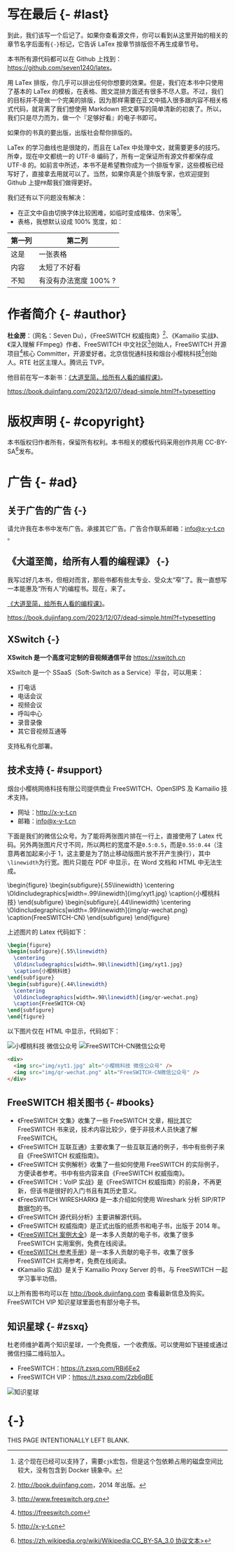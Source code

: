 # 写在最后 {- #last}

到此，我们该写一个后记了。如果你查看源文件，你可以看到从这里开始的相关的章节名字后面有`{-}`标记，它告诉 LaTex 按章节排版但不再生成章节号。

本书所有源代码都可以在 Github 上找到：<https://github.com/seven1240/latex>。

用 LaTex 排版，你几乎可以排出任何你想要的效果。但是，我们在本书中只使用了基本的 LaTex 的模板，在表格、图文混排方面还有很多不尽人意。不过，我们的目标并不是做一个完美的排版，因为那样需要在正文中插入很多跟内容不相关格式代码，就背离了我们想使用 Markdown 把文章写的简单清新的初衷了。所以，我们只是尽力而为，做一个『足够好看』的电子书即可。

如果你的书真的要出版，出版社会帮你排版的。

LaTex 的学习曲线也是很陡的，而且在 LaTex 中处理中文，就需要更多的技巧。所幸，现在中文都统一的 UTF-8 编码了，所有一定保证所有源文件都保存成 UTF-8 的。如前言中所述，本书不是希望教你成为一个排版专家，这些模板已经写好了，直接拿去用就可以了。当然，如果你真是个排版专家，也欢迎提到 Github 上提`PR`帮我们做得更好。

我们还有以下问题没有解决：

- 在正文中自由切换字体比较困难，如临时变成楷体、仿宋等[^fonts-support]。
- 表格，我想默认设成 100% 宽度，如：

| 第一列 | 第二列                |
| ------ | --------------------- |
| 这是   | 一张表格              |
| 内容   | 太短了不好看          |
| 不知   | 有没有办法宽度 100% ? |

[^fonts-support]: 这个现在已经可以支持了，需要`cjk`宏包，但是这个包依赖占用的磁盘空间比较大，没有包含到 Docker 镜象中。

# 作者简介 {- #author}

**杜金房**：（网名：Seven Du），《FreeSWITCH 权威指南》[^fsdg]、《Kamailio 实战》、《深入理解 FFmpeg》作者、FreeSWITCH 中文社区[^fscn]创始人，FreeSWITCH 开源项目[^freeswitch]核心 Committer，开源爱好者。北京信悦通科技和烟台小樱桃科技[^xyt]创始人。RTE 社区主理人。腾讯云 TVP。

他目前在写一本新书：[《大道至简，给所有人看的编程课》](https://book.dujinfang.com/2023/12/07/dead-simple.html?f=typesetting)。

<https://book.dujinfang.com/2023/12/07/dead-simple.html?f=typesetting>

[^fsdg]: <http://book.dujinfang.com>，2014 年出版。
[^fscn]: <http://www.freeswitch.org.cn>
[^freeswitch]: <https://freeswitch.com>
[^xyt]: <http://x-y-t.cn>

# 版权声明 {- #copyright}

本书版权归作者所有，保留所有权利。本书相关的模板代码采用创作共用 CC-BY-SA[^cc]发布。

[^cc]: [https://zh.wikipedia.org/wiki/Wikipedia:CC_BY-SA_3.0 协议文本>](https://zh.wikipedia.org/wiki/Wikipedia:CC_BY-SA_3.0%E5%8D%8F%E8%AE%AE%E6%96%87%E6%9C%AC)

# 广告 {- #ad}

## 关于广告的广告 {-}

请允许我在本书中发布广告。承接其它广告。广告合作联系邮箱：info@x-y-t.cn 。

## 《大道至简，给所有人看的编程课》 {-}

我写过好几本书，但相对而言，那些书都有些太专业、受众太“窄”了。我一直想写一本能惠及“所有人”的编程书。现在，来了。

[《大道至简，给所有人看的编程课》](https://book.dujinfang.com/2023/12/07/dead-simple.html?f=typesetting)。

<https://book.dujinfang.com/2023/12/07/dead-simple.html?f=typesetting>

## XSwitch {-}

**XSwitch 是一个高度可定制的音视频通信平台** <https://xswitch.cn>

XSwitch 是一个 SSaaS（Soft-Switch as a Service）平台，可以用来：

- 打电话
- 电话会议
- 视频会议
- 呼叫中心
- 录音录像
- 其它音视频互通等

支持私有化部署。

## 技术支持 {- #support}

烟台小樱桃网络科技有限公司提供商业 FreeSWITCH、OpenSIPS 及 Kamailio 技术支持。

- 网址：<http://x-y-t.cn>
- 邮箱：info@x-y-t.cn

下面是我们的微信公众号。为了能将两张图片排在一行上，直接使用了 Latex 代码。另外两张图片尺寸不同，所以两栏的宽度不是`0.5:0.5`，而是`0.55:0.44`（注意两者加起来小于 1，这主要是为了防止移动版图片放不开产生换行），其中`\linewidth`为行宽。图片只能在 PDF 中显示，在 Word 文档和 HTML 中无法生成。

\begin{figure}
\begin{subfigure}{.55\linewidth}
\centering
\Oldincludegraphics[width=.99\linewidth]{img/xyt1.jpg}
\caption{小樱桃科技}
\end{subfigure}
\begin{subfigure}{.44\linewidth}
\centering
\Oldincludegraphics[width=.99\linewidth]{img/qr-wechat.png}
\caption{FreeSWITCH-CN}
\end{subfigure}
\end{figure}

上述图片的 Latex 代码如下：

```tex
\begin{figure}
\begin{subfigure}{.55\linewidth}
  \centering
  \Oldincludegraphics[width=.98\linewidth]{img/xyt1.jpg}
  \caption{小樱桃科技}
\end{subfigure}
\begin{subfigure}{.44\linewidth}
  \centering
  \Oldincludegraphics[width=.98\linewidth]{img/qr-wechat.png}
  \caption{FreeSWITCH-CN}
\end{subfigure}
\end{figure}
```

以下图片仅在 HTML 中显示，代码如下：

<div>
<img src="img/xyt1.jpg" alt="小樱桃科技 微信公众号">
<img src="img/qr-wechat.png" alt="FreeSWITCH-CN微信公众号">
</div>

```html
<div>
  <img src="img/xyt1.jpg" alt="小樱桃科技 微信公众号" />
  <img src="img/qr-wechat.png" alt="FreeSWITCH-CN微信公众号" />
</div>
```

## FreeSWITCH 相关图书 {- #books}

- 《FreeSWITCH 文集》收集了一些 FreeSWITCH 文章，相比其它 FreeSWITCH 书来说，技术内容比较少，便于非技术人员快速了解 FreeSWITCH。
- 《FreeSWITCH 互联互通》主要收集了一些互联互通的例子，书中有些例子来自《FreeSWITCH 权威指南》。
- 《FreeSWITCH 实例解析》收集了一些如何使用 FreeSWITCH 的实际例子，方便读者参考。书中有些内容来自《FreeSWITCH 权威指南》。
- 《FreeSWITCH：VoIP 实战》是《FreeSWITCH 权威指南》的前身，不再更新，但该书是很好的入门书且有其历史意义。
- 《FreeSWITCH WIRESHARK》 是一本介绍如何使用 Wireshark 分析 SIP/RTP 数据包的书。
- 《FreeSWITCH 源代码分析》主要讲解源代码。
- 《FreeSWITCH 权威指南》是正式出版的纸质书和电子书，出版于 2014 年。
- 《[FreeSWITCH 案例大全](http://www.freeswitch.org.cn/books/case-study/)》是一本多人贡献的电子书，收集了很多 FreeSWITCH 实用案例，免费在线阅读。
- 《[FreeSWITCH 参考手册](http://www.freeswitch.org.cn/books/references)》是一本多人贡献的电子书，收集了很多 FreeSWITCH 实用参考，免费在线阅读。
- 《Kamailio 实战》是关于 Kamailio Proxy Server 的书，与 FreeSWITCH 一起学习事半功倍。

以上所有图书均可以在 <http://book.dujinfang.com> 查看最新信息及购买。FreeSWITCH VIP 知识星球里面也有部分电子书。

## 知识星球 {- #zsxq}

杜老师维护着两个知识星球，一个免费版，一个收费版。可以使用如下链接或通过微信扫描二维码加入。

- FreeSWITCH：<https://t.zsxq.com/RBi6Ee2>
- FreeSWITCH VIP：<https://t.zsxq.com/2zb6qBE>

![知识星球](img/zsxq.jpg)

# {-}

THIS PAGE INTENTIONALLY LEFT BLANK.
